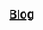 ## [Blog](https://towardsdatascience.com/debugging-sagemaker-endpoints-quickly-with-local-mode-2975bd55f6f7)
